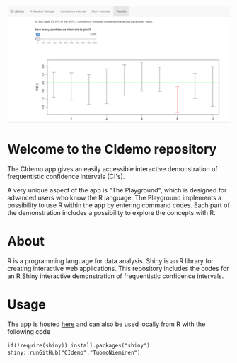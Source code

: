 ![](https://github.com/TuomoNieminen/CIdemo/blob/master/app.PNG)

# Welcome to the CIdemo repository

The CIdemo app gives an easily accessible interactive demonstration of frequentistic confidence intervals (CI's).  

A very unique aspect of the app is "The Playground", which is designed for advanced users who know the R language. The Playground implements a possibility to use R within the app by entering command codes. Each part of the demonstration includes a possibility to explore the concepts with R.

# About

R is a programming language for data analysis. Shiny is an R library for creating interactive web applications. This repository includes the codes for an R Shiny interactive demonstration of frequentistic confidence intervals.

# Usage

The app is hosted [here](https://tuomonieminen.shinyapps.io/CIdemo/) and can also be used locally from R with the following code

```
if(!require(shiny)) install.packages("shiny")
shiny::runGitHub("CIdemo","TuomoNieminen")
```
